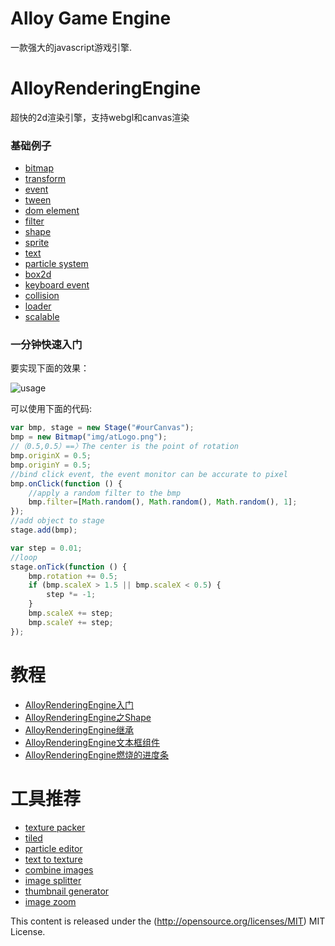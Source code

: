 Alloy Game Engine
=================

一款强大的javascript游戏引擎.

AlloyRenderingEngine
=================
超快的2d渲染引擎，支持webgl和canvas渲染

### 基础例子
* [bitmap](http://alloyteam.github.io/AlloyGameEngine/example/bitmap.html) 
* [transform](http://alloyteam.github.io/AlloyGameEngine/example/transform.html) 
* [event](http://alloyteam.github.io/AlloyGameEngine/example/event.html) 
* [tween](http://alloyteam.github.io/AlloyGameEngine/example/tween.html) 
* [dom element](http://alloyteam.github.io/AlloyGameEngine/example/domelement.html) 
* [filter](http://alloyteam.github.io/AlloyGameEngine/example/filter.html) 
* [shape](http://alloyteam.github.io/AlloyGameEngine/example/shape.html) 
* [sprite](http://alloyteam.github.io/AlloyGameEngine/example/sprite.html) 
* [text](http://alloyteam.github.io/AlloyGameEngine/example/text.html) 
* [particle system](http://alloyteam.github.io/AlloyGameEngine/example/particlesystem.html) 
* [box2d](http://alloyteam.github.io/AlloyGameEngine/example/box2d.html) 
* [keyboard event](http://alloyteam.github.io/AlloyGameEngine/example/keyboardevents.html) 
* [collision](http://alloyteam.github.io/AlloyRenderingEngine/example/collision.html) 
* [loader](http://alloyteam.github.io/AlloyRenderingEngine/example/loader/loader.html) 
* [scalable](http://alloyteam.github.io/AlloyGameEngine/example/scalable.html)


### 一分钟快速入门
要实现下面的效果：

![usage](https://raw.githubusercontent.com/AlloyTeam/AlloyGameEngine/master/example/asset/img/usage2.gif)

可以使用下面的代码:

```javascript
var bmp, stage = new Stage("#ourCanvas");
bmp = new Bitmap("img/atLogo.png");
//（0.5,0.5）==〉The center is the point of rotation
bmp.originX = 0.5;
bmp.originY = 0.5;
//bind click event, the event monitor can be accurate to pixel
bmp.onClick(function () {
    //apply a random filter to the bmp
    bmp.filter=[Math.random(), Math.random(), Math.random(), 1];
});
//add object to stage
stage.add(bmp);

var step = 0.01;
//loop
stage.onTick(function () {
    bmp.rotation += 0.5;
    if (bmp.scaleX > 1.5 || bmp.scaleX < 0.5) {
        step *= -1;
    }
    bmp.scaleX += step;
    bmp.scaleY += step;
});
```

教程
=================
* [AlloyRenderingEngine入门](http://www.alloyteam.com/2015/04/6726/)
* [AlloyRenderingEngine之Shape](http://www.alloyteam.com/2015/04/alloyrenderingengine-zhi-shape/)
* [AlloyRenderingEngine继承](http://www.alloyteam.com/2015/04/alloyrenderingengine-ji-cheng/)
* [AlloyRenderingEngine文本框组件](http://www.alloyteam.com/2015/05/alloyrenderingengine-wen-ben-kuang-zu-jian/)
* [AlloyRenderingEngine燃烧的进度条](http://www.alloyteam.com/2015/05/alloyrenderingengine-ran-shao-di-jin-du-tiao/)

工具推荐
=================
* [texture packer](https://www.codeandweb.com/texturepacker)
* [tiled](http://www.mapeditor.org/)
* [particle editor](http://alloyteam.github.io/ParticleEditor/)
* [text to texture](http://alloyteam.github.io/AlloyRenderingEngine/example/glTxt.html)
* [combine images](http://kmdjs.github.io/combineimages/)
* [image splitter](http://kmdjs.github.io/imagesplitter/)
* [thumbnail generator](http://kmdjs.github.io/thumbnailgenerator/)
* [image zoom](http://kmdjs.github.io/zoom/)

This content is released under the (http://opensource.org/licenses/MIT) MIT License.

